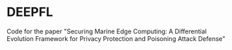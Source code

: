 # DEEPFL
Code for the paper "Securing Marine Edge Computing: A Differential Evolution Framework for Privacy Protection and Poisoning Attack Defense"
